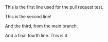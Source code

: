 This is the first line used for the pull request test.

This is the second line!

And the third, from the main branch.

And a final fourth line. This is it.
